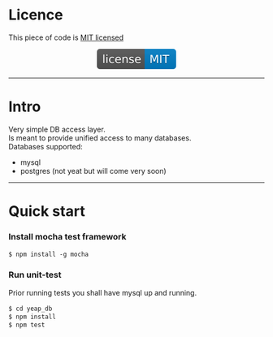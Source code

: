 # Licence
This piece of code is [MIT licensed](./LICENSE)

<div align="center">
    <img src="images/license-MIT-blue.svg">
</div>

---

# Intro
Very simple DB access layer.\
Is meant to provide unified access to many databases.\
Databases supported:
* mysql
* postgres (not yeat but will come very soon)

---

# Quick start

### Install mocha test framework
```
$ npm install -g mocha
```

### Run unit-test
Prior running tests you shall have mysql up and running.
```
$ cd yeap_db
$ npm install
$ npm test
```

